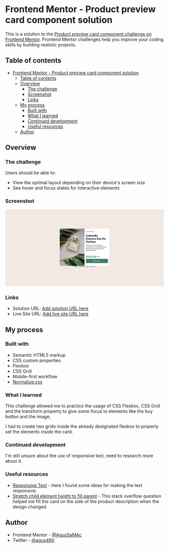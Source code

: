 # Frontend Mentor - Product preview card component solution

This is a solution to the [Product preview card component challenge on Frontend Mentor](https://www.frontendmentor.io/challenges/product-preview-card-component-GO7UmttRfa). Frontend Mentor challenges help you improve your coding skills by building realistic projects. 

## Table of contents

- [Frontend Mentor - Product preview card component solution](#frontend-mentor---product-preview-card-component-solution)
  - [Table of contents](#table-of-contents)
  - [Overview](#overview)
    - [The challenge](#the-challenge)
    - [Screenshot](#screenshot)
    - [Links](#links)
  - [My process](#my-process)
    - [Built with](#built-with)
    - [What I learned](#what-i-learned)
    - [Continued development](#continued-development)
    - [Useful resources](#useful-resources)
  - [Author](#author)

## Overview

### The challenge

Users should be able to:

- View the optimal layout depending on their device's screen size
- See hover and focus states for interactive elements

### Screenshot

![Screenshot](images/Screenshot%202022-07-08%20Product%20preview.png)

### Links

- Solution URL: [Add solution URL here](https://your-solution-url.com)
- Live Site URL: [Add live site URL here](https://your-live-site-url.com)

## My process

### Built with

- Semantic HTML5 markup
- CSS custom properties
- Flexbox
- CSS Grid
- Mobile-first workflow
- [Normalize.css](http://necolas.github.io/normalize.css/)

### What I learned

This challenge allowed me to practice the usage of CSS Flexbox, CSS Grid and the transform property to give some focus to elements like the buy button and the image, 

I had to create two grids inside the already designated flexbox to properly set the elements inside the card. 

### Continued development

I'm still unsure about the use of responsive text, need to research more about it.

### Useful resources

- [Responsive Text](https://dev.to/laurilllll/how-to-create-responsive-typography-using-css-three-different-methods-explained-50f8) - Here I found some ideas for making the text responsive.
- [Stretch child element height to fill parent](https://stackoverflow.com/questions/5581799/how-to-stretch-div-height-to-fill-parent-div-css) - This stack overflow question helped me fill the card on the side of the product description when the design changed.

## Author

- Frontend Mentor - [@AgusSaMAc](https://www.frontendmentor.io/profile/AgusSaMac)
- Twitter - [@agus490](https://twitter.com/agus490)